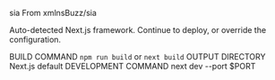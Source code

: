 sia
From
xmlnsBuzz/sia

Auto-detected Next.js framework. Continue to deploy, or override the configuration.


BUILD COMMAND
`npm run build` or `next build`
OUTPUT DIRECTORY
Next.js default
DEVELOPMENT COMMAND
next dev --port $PORT
